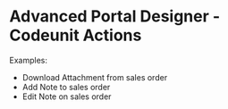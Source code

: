 # Advanced Portal Designer - Codeunit Actions

Examples:

* Download Attachment from sales order
* Add Note to sales order
* Edit Note on sales order
